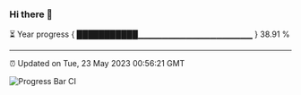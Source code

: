 ### Hi there 👋

⏳ Year progress { ███████████▁▁▁▁▁▁▁▁▁▁▁▁▁▁▁▁▁▁▁ } 38.91 %

---

⏰ Updated on Tue, 23 May 2023 00:56:21 GMT

![Progress Bar CI](https://github.com/liununu/liununu/workflows/Progress%20Bar%20CI/badge.svg)
